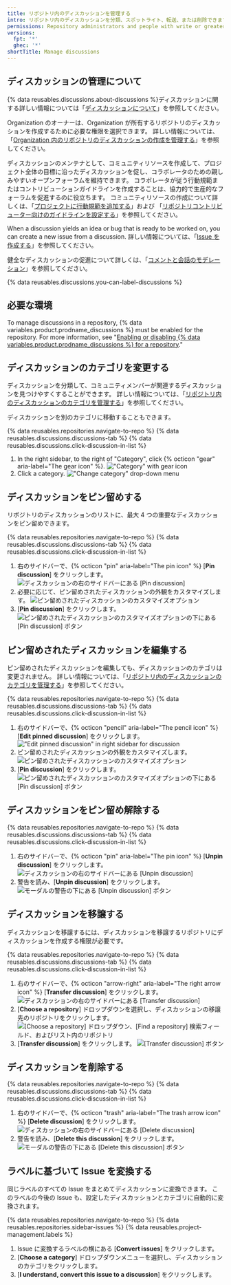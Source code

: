 ```yaml
---
title: リポジトリ内のディスカッションを管理する
intro: リポジトリ内のディスカッションを分類、スポットライト、転送、または削除できます。
permissions: Repository administrators and people with write or greater access to a repository can manage discussions in the repository.
versions:
  fpt: '*'
  ghec: '*'
shortTitle: Manage discussions
---
```



## ディスカッションの管理について

{% data reusables.discussions.about-discussions %}ディスカッションに関する詳しい情報については「[ディスカッションについて](/discussions/collaborating-with-your-community-using-discussions/about-discussions)」を参照してください。

Organization のオーナーは、Organization が所有するリポジトリのディスカッションを作成するために必要な権限を選択できます。 詳しい情報については、「[Organization 内のリポジトリのディスカッションの作成を管理する](/organizations/managing-organization-settings/managing-discussion-creation-for-repositories-in-your-organization)」を参照してください。

ディスカッションのメンテナとして、コミュニティリソースを作成して、プロジェクト全体の目標に沿ったディスカッションを促し、コラボレータのための親しみやすいオープンフォーラムを維持できます。 コラボレータが従う行動規範またはコントリビューションガイドラインを作成することは、協力的で生産的なフォーラムを促進するのに役立ちます。 コミュニティリソースの作成について詳しくは、「[プロジェクトに行動規範を追加する](/communities/setting-up-your-project-for-healthy-contributions/adding-a-code-of-conduct-to-your-project)」および 「[リポジトリコントリビューター向けのガイドラインを設定する](/communities/setting-up-your-project-for-healthy-contributions/setting-guidelines-for-repository-contributors)」を参照してください。

When a discussion yields an idea or bug that is ready to be worked on, you can create a new issue from a discussion. 詳しい情報については、「[Issue を作成する](/issues/tracking-your-work-with-issues/creating-an-issue#creating-an-issue-from-a-discussion)」を参照してください。

健全なディスカッションの促進について詳しくは、「[コメントと会話のモデレーション](/communities/moderating-comments-and-conversations)」を参照してください。

{% data reusables.discussions.you-can-label-discussions %}

## 必要な環境

To manage discussions in a repository, {% data variables.product.prodname_discussions %} must be enabled for the repository. For more information, see "[Enabling or disabling {% data variables.product.prodname_discussions %} for a repository](/github/administering-a-repository/enabling-or-disabling-github-discussions-for-a-repository)."

## ディスカッションのカテゴリを変更する

ディスカッションを分類して、コミュニティメンバーが関連するディスカッションを見つけやすくすることができます。 詳しい情報については、「[リポジトリ内のディスカッションのカテゴリを管理する](/discussions/managing-discussions-for-your-community/managing-categories-for-discussions-in-your-repository)」を参照してください。

ディスカッションを別のカテゴリに移動することもできます。

{% data reusables.repositories.navigate-to-repo %}
{% data reusables.discussions.discussions-tab %}
{% data reusables.discussions.click-discussion-in-list %}
1. In the right sidebar, to the right of "Category", click {% octicon "gear" aria-label="The gear icon" %}. !["Category" with gear icon](/assets/images/help/discussions/category-in-sidebar.png)
1. Click a category. !["Change category" drop-down menu](/assets/images/help/discussions/change-category-drop-down.png)

## ディスカッションをピン留めする

リポジトリのディスカッションのリストに、最大 4 つの重要なディスカッションをピン留めできます。

{% data reusables.repositories.navigate-to-repo %}
{% data reusables.discussions.discussions-tab %}
{% data reusables.discussions.click-discussion-in-list %}
1. 右のサイドバーで、{% octicon "pin" aria-label="The pin icon" %} [**Pin discussion**] をクリックします。 ![ディスカッションの右のサイドバーにある [Pin discussion]](/assets/images/help/discussions/click-pin-discussion.png)
1. 必要に応じて、ピン留めされたディスカッションの外観をカスタマイズします。 ![ピン留めされたディスカッションのカスタマイズオプション](/assets/images/help/discussions/customize-pinned-discussion.png)
1. [**Pin discussion**] をクリックします。 ![ピン留めされたディスカッションのカスタマイズオプションの下にある [Pin discussion] ボタン](/assets/images/help/discussions/click-pin-discussion-button.png)

## ピン留めされたディスカッションを編集する

ピン留めされたディスカッションを編集しても、ディスカッションのカテゴリは変更されません。 詳しい情報については、「[リポジトリ内のディスカッションのカテゴリを管理する](/discussions/managing-discussions-for-your-community/managing-categories-for-discussions-in-your-repository)」を参照してください。

{% data reusables.repositories.navigate-to-repo %}
{% data reusables.discussions.discussions-tab %}
{% data reusables.discussions.click-discussion-in-list %}
1. 右のサイドバーで、{% octicon "pencil" aria-label="The pencil icon" %} [**Edit pinned discussion**] をクリックします。 !["Edit pinned discussion" in right sidebar for discussion](/assets/images/help/discussions/click-edit-pinned-discussion.png)
1. ピン留めされたディスカッションの外観をカスタマイズします。 ![ピン留めされたディスカッションのカスタマイズオプション](/assets/images/help/discussions/customize-pinned-discussion.png)
1. [**Pin discussion**] をクリックします。 ![ピン留めされたディスカッションのカスタマイズオプションの下にある [Pin discussion] ボタン](/assets/images/help/discussions/click-pin-discussion-button.png)

## ディスカッションをピン留め解除する

{% data reusables.repositories.navigate-to-repo %}
{% data reusables.discussions.discussions-tab %}
{% data reusables.discussions.click-discussion-in-list %}
1. 右のサイドバーで、{% octicon "pin" aria-label="The pin icon" %} [**Unpin discussion**] をクリックします。 ![ディスカッションの右のサイドバーにある [Unpin discussion]](/assets/images/help/discussions/click-unpin-discussion.png)
1. 警告を読み、[**Unpin discussion**] をクリックします。 ![モーダルの警告の下にある [Unpin discussion] ボタン](/assets/images/help/discussions/click-unpin-discussion-button.png)

## ディスカッションを移譲する

ディスカッションを移譲するには、ディスカッションを移譲するリポジトリにディスカッションを作成する権限が必要です。

{% data reusables.repositories.navigate-to-repo %}
{% data reusables.discussions.discussions-tab %}
{% data reusables.discussions.click-discussion-in-list %}
1. 右のサイドバーで、{% octicon "arrow-right" aria-label="The right arrow icon" %} [**Transfer discussion**] をクリックします。 ![ディスカッションの右のサイドバーにある [Transfer discussion]](/assets/images/help/discussions/click-transfer-discussion.png)
1. [**Choose a repository**] ドロップダウンを選択し、ディスカッションの移譲先のリポジトリをクリックします。 ![[Choose a repository] ドロップダウン、[Find a repository] 検索フィールド、およびリスト内のリポジトリ](/assets/images/help/discussions/use-choose-a-repository-drop-down.png)
1. [**Transfer discussion**] をクリックします。 ![[Transfer discussion] ボタン](/assets/images/help/discussions/click-transfer-discussion-button.png)

## ディスカッションを削除する

{% data reusables.repositories.navigate-to-repo %}
{% data reusables.discussions.discussions-tab %}
{% data reusables.discussions.click-discussion-in-list %}
1. 右のサイドバーで、{% octicon "trash" aria-label="The trash arrow icon" %} [**Delete discussion**] をクリックします。 ![ディスカッションの右のサイドバーにある [Delete discussion]](/assets/images/help/discussions/click-delete-discussion.png)
1. 警告を読み、[**Delete this discussion**] をクリックします。 ![モーダルの警告の下にある [Delete this discussion] ボタン](/assets/images/help/discussions/click-delete-this-discussion-button.png)

## ラベルに基づいて Issue を変換する

同じラベルのすべての Issue をまとめてディスカッションに変換できます。 このラベルの今後の Issue も、設定したディスカッションとカテゴリに自動的に変換されます。

{% data reusables.repositories.navigate-to-repo %}
{% data reusables.repositories.sidebar-issues %}
{% data reusables.project-management.labels %}
1. Issue に変換するラベルの横にある [**Convert issues**] をクリックします。
1. [**Choose a category**] ドロップダウンメニューを選択し、ディスカッションのカテゴリをクリックします。
1. [**I understand, convert this issue to a discussion**] をクリックします。
